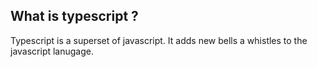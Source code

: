 ## What is typescript ?

Typescript is a superset of javascript. It adds new bells a whistles to the javascript lanugage.
